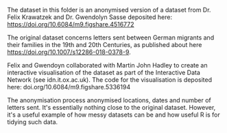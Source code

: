 The dataset in this folder is an anonymised version of a dataset from Dr. Felix Krawatzek and Dr. Gwendolyn Sasse deposited here: https://doi.org/10.6084/m9.figshare.4516772

The original dataset concerns letters sent between German migrants and their families in the 19th and 20th Centuries, as published about here https://doi.org/10.1007/s12286-018-0378-9.

Felix and Gwendoyn collaborated with Martin John Hadley to create an interactive visualisation of the dataset as part of the Interactive Data Network (see idn.it.ox.ac.uk). The code for the visualisation is deposited here: doi.org/10.6084/m9.figshare.5336194

The anonymisation process anonymised locations, dates and number of letters sent. It's essentially nothing close to the original dataset. However, it's a useful example of how messy datasets can be and how useful R is for tidying such data.